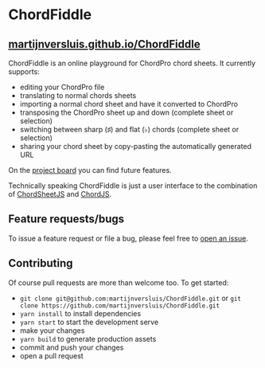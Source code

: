# ChordFiddle

## [martijnversluis.github.io/ChordFiddle](https://martijnversluis.github.io/ChordFiddle/)

ChordFiddle is an online playground for ChordPro chord sheets. It currently supports:

- editing your ChordPro file
- translating to normal chords sheets
- importing a normal chord sheet and have it converted to ChordPro
- transposing the ChordPro sheet up and down (complete sheet or selection)
- switching between sharp (♯) and flat (♭) chords (complete sheet or selection)
- sharing your chord sheet by copy-pasting the automatically generated URL

On the [project board](https://github.com/martijnversluis/ChordFiddle/projects/1) you can find future features.

Technically speaking ChordFiddle is just a user interface to the combination of
[ChordSheetJS](https://github.com/martijnversluis/ChordSheetJS) and
[ChordJS](https://github.com/martijnversluis/ChordJS).

## Feature requests/bugs

To issue a feature request or file a bug, please feel free to
[open an issue](https://github.com/martijnversluis/ChordFiddle/issues/new).

## Contributing

Of course pull requests are more than welcome too. To get started:

- `git clone git@github.com:martijnversluis/ChordFiddle.git` or 
  `git clone https://github.com/martijnversluis/ChordFiddle.git`
- `yarn install` to install dependencies
- `yarn start` to start the development serve
- make your changes
- `yarn build` to generate production assets
- commit and push your changes
- open a pull request
